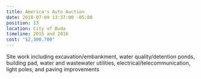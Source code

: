 ```yaml
---
title: America's Auto Auction
date: 2018-07-09 13:37:00 -05:00
position: 13
location: City of Buda
timeline: 2015 and 2016
cost: "$2,300,700"
---
```


Site work including excavation/embankment, water quality/detention ponds, building pad, water and wastewater utilities, electrical/telecommunication, light poles, and paving improvements